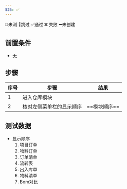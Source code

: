 ```yaml
---
S25: ✅
---
```

◻️未测    🚫跳过     ✅通过    ❌ 失败    ➖未创建

## 前置条件

- 无

## 步骤

| 序号  | 步骤           | 结果       |
| --- | ------------ | -------- |
| 1   | 进入仓库模块       |          |
| 2   | 核对左侧菜单栏的显示顺序 | ==模块顺序== |

## 测试数据

- 显示顺序
	1. 项目订单
	2. 物料订单
	3. 订单清单
	4. 流转表
	5. 出入库单
	6. 物料清单
	7. Bom对比
